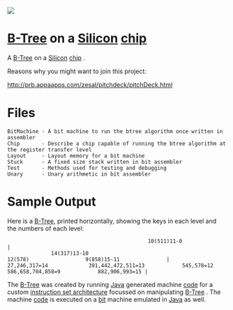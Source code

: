 <div>
    <p><a href="https://github.com/philiprbrenan/bartok"><img src="https://github.com/philiprbrenan/bartok/workflows/Test/badge.svg"></a>
</div>

# [B-Tree](https://en.wikipedia.org/wiki/B-tree) on a [Silicon](https://en.wikipedia.org/wiki/Silicon) [chip](https://en.wikipedia.org/wiki/Integrated_circuit) 
A [B-Tree](https://en.wikipedia.org/wiki/B-tree) on a [Silicon](https://en.wikipedia.org/wiki/Silicon) [chip](https://en.wikipedia.org/wiki/Integrated_circuit) .

Reasons why you might want to join this project:

http://prb.appaapps.com/zesal/pitchdeck/pitchDeck.html

# Files

```
BitMachine - A bit machine to run the btree algorithm once written in assembler
Chip       - Describe a chip capable of running the btree algorithm at the register transfer level
Layout     - Layout memory for a bit machine
Stuck      - A fixed size stack written in bit assembler
Test       - Methods used for testing and debugging
Unary      - Unary arithmetic in bit assembler
```

# Sample Output

Here is a [B-Tree](https://en.wikipedia.org/wiki/B-tree), printed horizontally, showing the keys in each level and the numbers of each level:
```
                                             10(511)11-0                                                              |
              14(317)13-10                                         12(578)                  9(858)15-11               |
27,246,317=14             391,442,472,511=13            545,578=12        586,658,704,858=9            882,906,993=15 |
```

The [B-Tree](https://en.wikipedia.org/wiki/B-tree) was created by running [Java](https://en.wikipedia.org/wiki/Java_(programming_language)) generated machine [code](https://en.wikipedia.org/wiki/Computer_program) for a custom [instruction set architecture](https://en.wikipedia.org/wiki/Instruction_set_architecture) focussed on manipulating [B-Tree](https://en.wikipedia.org/wiki/B-tree) .  The machine [code](https://en.wikipedia.org/wiki/Computer_program) is executed on a [bit](https://en.wikipedia.org/wiki/Bit) machine emulated in [Java](https://en.wikipedia.org/wiki/Java_(programming_language)) as well.
